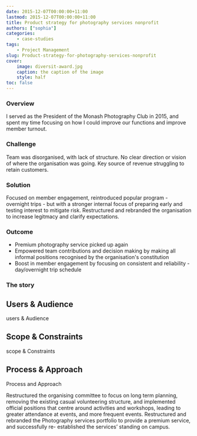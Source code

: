 ```yaml
---
date: 2015-12-07T00:00:00+11:00
lastmod: 2015-12-07T00:00:00+11:00
title: Product strategy for photography services nonprofit
authors: ["sophia"]	
categories:
    - case-studies
tags:	
    - Project Management
slug: Product-strategy-for-photography-services-nonprofit
cover:
    image: diversit-award.jpg
    caption: the caption of the image
    style: half
toc: false		
---	
```

		
### Overview		
I served as the President of the Monash Photography Club in 2015, and spent my time focusing on how I could improve our functions and improve member turnout.		
		
### Challenge		
Team was disorganised, with lack of structure. No clear direction or vision of where the organisation was going. Key source of revenue struggling to retain customers.		
		
### Solution		
Focused on member engagement, reintroduced popular program - overnight trips - but with a stronger internal focus of preparing early and testing interest to mitigate risk. Restructured and rebranded the organisation to increase legitmacy and clarify expectations.		
		
### Outcome		
- Premium photography service picked up again
- Empowered team contributions and decision making by making all informal positions recognised by the organisation's constitution
- Boost in member engagement by focusing on consistent and reliability - day/overnight trip schedule		
		
### The story		
## Users & Audience		
users & Audience		
		
## Scope & Constraints		
scope & Constraints		
		
## Process & Approach		
Process and Approach		

Restructured the organising committee to focus on long term planning, removing the existing casual volunteering structure, and implemented official positions that centre around activities and workshops, leading to greater attendance at events, and more frequent events.
Restructured and rebranded the Photography services portfolio to provide a premium service, and successfully re- established the services’ standing on campus.		